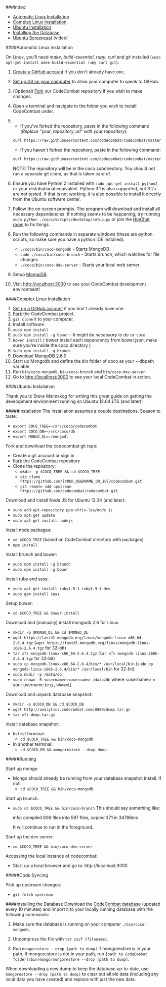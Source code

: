 ###Index:

* [Automatic Linux Installation](#automatic-linux-installation)
* [Complex Linux Installation](#complex-linux-installation)
* [Ubuntu Installation](#ubuntu-installation)
* [Installing the Database](#installing-the-database)
* [Ubuntu Screencast](http://youtu.be/usN85KSiWUM) (video)

####Automatic Linux Installation

On Linux, you'll need _make_, _build-essential_, _ruby_, _curl_ and _git_ installed (`sudo apt-get install make build-essential ruby curl git`).

1. [Create a GitHub account](https://github.com/join) if you don't already have one.
2. [Set up Git on your computer](https://help.github.com/articles/set-up-git/) to allow your computer to speak to GitHub.
3. (Optional) [Fork](https://github.com/codecombat/codecombat/fork) our CodeCombat repository if you wish to make changes.
4. Open a terminal and navigate to the folder you wish to install CodeCombat under.
5. * If you've forked the repository, paste in the following command (*Replace "your_repository_url" with your repository*):

    ```bash
    curl https://raw.githubusercontent.com/codecombat/codecombat/master/scripts/devSetup/bootstrap.sh | bash -s your_repository_url
    ```
   * If you haven't forked the repository, paste in the following command:
   
    ```bash
    curl https://raw.githubusercontent.com/codecombat/codecombat/master/scripts/devSetup/bootstrap.sh | bash
    ```
    NOTE: The repository will be in the coco subdirectory.  You should not run a separate git clone, as that is taken care of.
6. Ensure you have Python 2 installed with `sudo apt-get install python2`, or your distributional equivalent.  Python 3.1 is also supported, but 3.2+ are not tested.  If that is not working, it is also possible to install it directly from the Ubuntu software center.
7. Follow the on-screen prompts.  The program will download and install all necessary dependencies.  If nothing seems to be happening, try running `sudo python ./coco/scripts/devSetup/setup.py` or join the [HipChat room](https://www.hipchat.com/g3plnOKqa) to fix things.
7.  Run the following commands in separate windows (these are python scripts, so make sure you have a python IDE installed):
    * `./coco/bin/coco-mongodb` - Starts MongoDB
    * `sudo ./coco/bin/coco-brunch` - Starts brunch, which watches for file changes 
    * `./coco/bin/coco-dev-server` - Starts your local web server
9. Setup [MongoDB](#installing-the-database).
9. Visit [http://localhost:3000](http://localhost:3000) to see your CodeCombat development environment!

####Complex Linux Installation

1. [Set up a GitHub account](https://help.github.com/articles/set-up-git) if you don't already have one.
2. [Fork](https://github.com/codecombat/codecombat/fork) the CodeCombat project.
3. `git clone` it to your computer.
4. Install software
  1. `sudo npm install`
  2. `sudo npm install -g bower` - _It might be necessary to do `cd coco`_
  3. `bower install` ( bower install each dependency from bower.json, make sure you're inside the coco directory )
  4. `sudo npm install -g brunch`
  5. Download [MongoDB 2.6.0](http://www.mongodb.org/downloads)
  6. Start up Mongodb and define the bin folder of coco as your --dbpath variable
5. Run `bin/coco-mongodb`, `bin/coco-brunch` and `bin/coco-dev-server`.
6. Go to [http://localhost:3000](http://localhost:3000) to see your local CodeCombat in action.

####Ubuntu Installation

Thank you to Steve Malmskog for writing this great guide on getting the development environment running on Ubuntu 12.04 LTS (and later)!

#####Installation
The installation assumes a couple destinations. Season to taste:

* `export COCO_TREE=~/src/coco/codecombat`
* `export COCO_DB=~/src/coco/db`
* `export MONGO_DL=~/mongodl`

Fork and download the codecombat git repo:
- Create a git account or sign in
- [Fork](https://github.com/codecombat/codecombat/fork) the CodeCombat repository
- Clone the repository:
    - `mkdir -p $COCO_TREE && cd $COCO_TREE`
    - `git clone https://github.com/[YOUR_USERNAME_OR_ID]/codecombat.git`
    - `git remote add upstream https://github.com/codecombat/codecombat.git`

Download and install Node.JS for Ubuntu 12.04 (and later):
- `sudo add-apt-repository ppa:chris-lea/node.js`
- `sudo apt-get update`
- `sudo apt-get install nodejs`

Install node packages:
- `cd $COCO_TREE` (based on CodeCombat directory with packages)
- `npm install `

Install brunch and bower:
- `sudo npm install -g brunch`
- `sudo npm install -g bower`

Install ruby and sass:
- `sudo apt-get install ruby1.9.1 ruby1.9.1-dev`
- `sudo gem install sass`

Setup bower:
- `cd $COCO_TREE && bower install`

Download and (manually) install mongodb 2.6 for Linux:
- `mkdir -p $MONGO_DL && cd $MONGO_DL`
- `wget https://fastdl.mongodb.org/linux/mongodb-linux-x86_64-2.6.4.tgz` (`wget https://fastdl.mongodb.org/linux/mongodb-linux-i686-2.6.4.tgz` for 32-bit)
- `tar xfz mongodb-linux-x86_64-2.6.4.tgz` (`tar xfz mongodb-linux-i686-2.6.4.tgz` for 32-bit)
- `sudo cp mongodb-linux-x86_64-2.6.4/bin/* /usr/local/bin` (`sudo cp mongodb-linux-i686-2.6.4/bin/* /usr/local/bin` for 32-bit)
- `sudo mkdir -p /data/db`
- `sudo chown -R <username>:<username> /data/db` where \<username\> = your username (e.g., `whoami`)

Download and unpack database snapshot:
- `mkdir -p $COCO_DB && cd $COCO_DB`
- `wget http://analytics.codecombat.com:8080/dump.tar.gz`
- `tar xfz dump.tar.gz`

Install database snapshot:
- In first terminal:
   - `cd $COCO_TREE && bin/coco-mongodb`
- In another terminal:
   - `cd $COCO_DB && mongorestore --drop dump`

#####Running

Start up mongo:
- Mongo should already be running from your database snapshot install. If not:
   - `cd $COCO_TREE && bin/coco-mongodb`

Start up brunch:
- `sudo cd $COCO_TREE && bin/coco-brunch`
   This should say something like:

   info: compiled 806 files into 597 files, copied 371 in 34766ms

   It will continue to run in the foreground.

Start up the dev server:
- `cd $COCO_TREE && bin/coco-dev-server`

Accessing the local instance of codecombat:
- Start up a local browser and go to: http://localhost:3000.

#####Code Syncing

Pick up upstream changes:
- `git fetch upstream`

####Installing the Database
Download the [CodeCombat database](http://analytics.codecombat.com:8080/dump.tar.gz) (updated every 10 minutes) and import it to your locally running database with the following commands:

1. Make sure the database is running on your computer `./bin/coco-mongodb`.

1. Uncompress the file with `tar xzvf [filename]`.

1. Run `mongorestore --drop [path to dump]` if mongorestore is in your path. If mongorestore is not in your path, run `[path to CodeCombat folder]/bin/mongo/mongorestore --drop [path to dump]`.

When downloading a new dump to keep the database up-to-date, use `mongorestore --drop [path to dump]` to clear out all old data (including any local data you have created) and replace with just the new data.